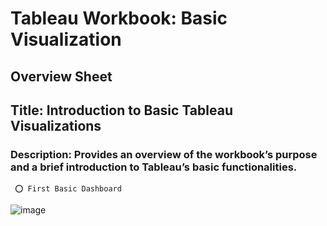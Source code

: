 # Tableau Workbook: Basic Visualization

## Overview Sheet
## Title: Introduction to Basic Tableau Visualizations
### Description: Provides an overview of the workbook’s purpose and a brief introduction to Tableau’s basic functionalities.

     ⭕ First Basic Dashboard
![image](https://github.com/user-attachments/assets/4d085f76-f00d-4d1c-a083-2cd6e2f1bc0a)
